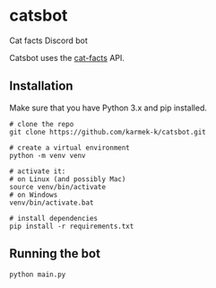 # catsbot
Cat facts Discord bot

Catsbot uses the [cat-facts](https://github.com/alexwohlbruck/cat-facts) API.

## Installation
Make sure that you have Python 3.x and pip installed.
```
# clone the repo
git clone https://github.com/karmek-k/catsbot.git

# create a virtual environment
python -m venv venv

# activate it:
# on Linux (and possibly Mac)
source venv/bin/activate
# on Windows
venv/bin/activate.bat

# install dependencies
pip install -r requirements.txt
```

## Running the bot
```
python main.py
```
